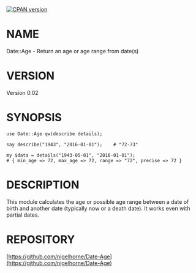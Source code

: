 [![CPAN version](https://badge.fury.io/pl/Date-Age.svg)](https://metacpan.org/pod/Date::Age)

# NAME

Date::Age - Return an age or age range from date(s)

# VERSION

Version 0.02

# SYNOPSIS

    use Date::Age qw(describe details);

    say describe("1943", "2016-01-01");    # "72-73"

    my $data = details("1943-05-01", "2016-01-01");
    # { min_age => 72, max_age => 72, range => "72", precise => 72 }

# DESCRIPTION

This module calculates the age or possible age range between a date of birth
and another date (typically now or a death date).
It works even with partial dates.

# REPOSITORY

[https://github.com/nigelhorne/Date-Age](https://github.com/nigelhorne/Date-Age)
